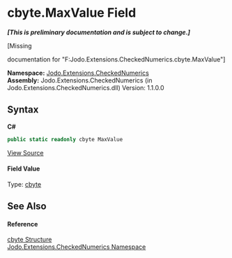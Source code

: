 # cbyte.MaxValue Field
 _**\[This is preliminary documentation and is subject to change.\]**_

\[Missing <summary> documentation for "F:Jodo.Extensions.CheckedNumerics.cbyte.MaxValue"\]

**Namespace:**&nbsp;<a href="N_Jodo_Extensions_CheckedNumerics">Jodo.Extensions.CheckedNumerics</a><br />**Assembly:**&nbsp;Jodo.Extensions.CheckedNumerics (in Jodo.Extensions.CheckedNumerics.dll) Version: 1.1.0.0

## Syntax

**C#**<br />
``` C#
public static readonly cbyte MaxValue
```

<a href="https://github.com/JosephJShort/Jodo.Extensions/blob/main/src/Jodo.Extensions.CheckedNumerics/cbyte.cs" rel="noopener noreferrer" title="View the source code">View Source</a><br />

#### Field Value
Type: <a href="T_Jodo_Extensions_CheckedNumerics_cbyte">cbyte</a>

## See Also


#### Reference
<a href="T_Jodo_Extensions_CheckedNumerics_cbyte">cbyte Structure</a><br /><a href="N_Jodo_Extensions_CheckedNumerics">Jodo.Extensions.CheckedNumerics Namespace</a><br />